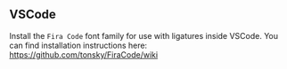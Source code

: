 ## VSCode
Install the `Fira Code` font family for use with ligatures inside VSCode. You can find installation instructions here: https://github.com/tonsky/FiraCode/wiki
